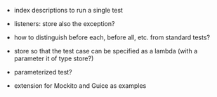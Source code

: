 - index descriptions to run a single test

- listeners: store also the exception?
- how to distinguish before each, before all, etc. from standard
tests?

- store so that the test case can be specified as a lambda
(with a parameter it of type store?)

- parameterized test?

- extension for Mockito and Guice as examples
